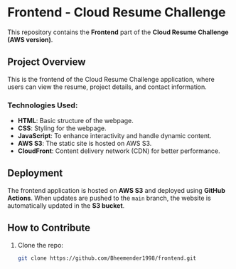 # Frontend - Cloud Resume Challenge

This repository contains the **Frontend** part of the **Cloud Resume Challenge (AWS version)**.

## Project Overview

This is the frontend of the Cloud Resume Challenge application, where users can view the resume, project details, and contact information.

### Technologies Used:
- **HTML**: Basic structure of the webpage.
- **CSS**: Styling for the webpage.
- **JavaScript**: To enhance interactivity and handle dynamic content.
- **AWS S3**: The static site is hosted on AWS S3.
- **CloudFront**: Content delivery network (CDN) for better performance.

## Deployment

The frontend application is hosted on **AWS S3** and deployed using **GitHub Actions**. When updates are pushed to the `main` branch, the website is automatically updated in the **S3 bucket**.

## How to Contribute

1. Clone the repo:
   ```bash
   git clone https://github.com/Bheemender1998/frontend.git
